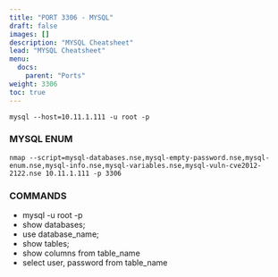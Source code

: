```yaml
---
title: "PORT 3306 - MYSQL"
draft: false
images: []
description: "MYSQL Cheatsheet"
lead: "MYSQL Cheatsheet"
menu:
  docs:
    parent: "Ports"
weight: 3306
toc: true
---
```

```
mysql --host=10.11.1.111 -u root -p
```
### MYSQL ENUM
```
nmap --script=mysql-databases.nse,mysql-empty-password.nse,mysql-enum.nse,mysql-info.nse,mysql-variables.nse,mysql-vuln-cve2012-2122.nse 10.11.1.111 -p 3306
```
### COMMANDS
* mysql -u root -p
* show databases;
* use database_name;
* show tables;
* show columns from table_name
* select user, password from table_name